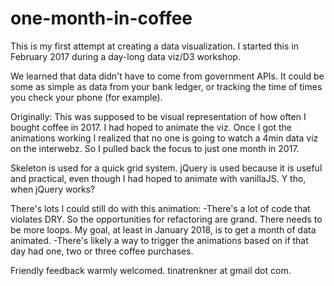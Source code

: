 # one-month-in-coffee

This is my first attempt at creating a data visualization. I started this in February 2017 during a day-long data viz/D3 workshop.

We learned that data didn't have to come from government APIs. It could be some as simple as data from your bank ledger, or tracking the time of times you check your phone (for example). 

Originally: This was supposed to be visual representation of how often I bought coffee in 2017. I had hoped to animate the viz. Once I got the animations working I realized that no one is going to watch a 4min data viz on the interwebz. So I pulled back the focus to just one month in 2017.

Skeleton is used for a quick grid system. jQuery is used because it is useful and practical, even though I had hoped to animate with vanillaJS. Y tho, when jQuery works?

There's lots I could still do with this animation:
-There's a lot of code that violates DRY. So the opportunities for refactoring are grand. There needs to be more loops. My goal, at least in January 2018, is to get a month of data animated.
-There's likely a way to trigger the animations based on if that day had one, two or three coffee purchases. 

Friendly feedback warmly welcomed. tinatrenkner at gmail dot com. 

